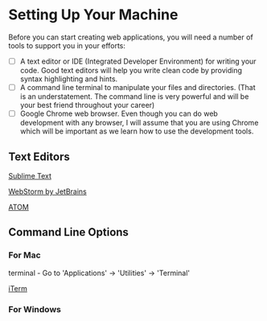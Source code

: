 # Setting Up Your Machine

Before you can start creating web applications, you will need a number of tools to support you in your efforts:

- [ ] A text editor or IDE (Integrated Developer Environment) for writing your code.  Good text editors will help you write clean code by providing syntax highlighting and hints.
- [ ] A command line terminal to manipulate your files and directories. (That is an understatement. The command line is very powerful and will be your best friend throughout your career)
- [ ] Google Chrome web browser.  Even though you can do web development with any browser, I will assume that you are using Chrome which will be important as we learn how to use the development tools.

## Text Editors

[Sublime Text](http://www.sublimetext.com/)

[WebStorm by JetBrains](https://www.jetbrains.com/webstorm/)

[ATOM](https://atom.io/)

## Command Line Options

### For Mac

terminal - Go to 'Applications' -> 'Utilities' -> 'Terminal'

[iTerm](http://iterm2.com/)

### For Windows


